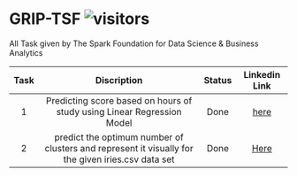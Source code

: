 # GRIP-TSF ![visitors](https://visitor-badge.laobi.icu/badge?page_id=https://github.com/AshwinSolanki76/GRIP-TSF)
All Task given by The Spark Foundation for Data Science &amp; Business Analytics

|Task|Discription|Status|Linkedin Link|
|:-----:|:----:|:---:|:---:|
|1|Predicting score based on hours of study using Linear Regression Model|Done|[here](https://www.linkedin.com/posts/ashwinsolanki99_datascience-intern-github-activity-6764029013376794624-u6Q7)|
|2|predict the optimum number of clusters and represent it visually for the given iries.csv data set|Done|[Here](Null)|